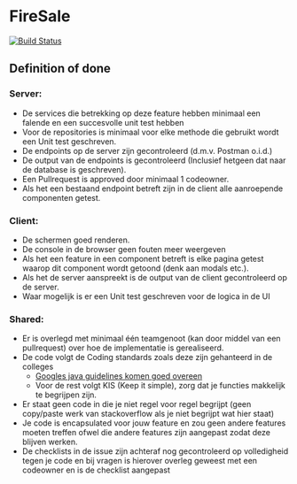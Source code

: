 # FireSale

[![Build Status](https://travis-ci.com/mikevanl/FireSale.svg?branch=main)](https://travis-ci.com/mikevanl/FireSale)


## Definition of done
### Server:
- De services die betrekking op deze feature hebben minimaal een falende en een succesvolle unit test hebben
- Voor de repositories is minimaal voor elke methode die gebruikt wordt een Unit test geschreven.
- De endpoints op de server zijn gecontroleerd (d.m.v. Postman o.i.d.)
- De output van de endpoints is gecontroleerd (Inclusief hetgeen dat naar de database is
  geschreven).
- Een Pullrequest is approved door minimaal 1 codeowner.
- Als het een bestaand endpoint betreft zijn in de client alle aanroepende componenten
getest.

### Client:
- De schermen goed renderen.
- De console in de browser geen fouten meer weergeven
- Als het een feature in een component betreft is elke pagina getest waarop dit
component wordt getoond (denk aan modals etc.).
- Als het de server aanspreekt is de output van de client gecontroleerd op de server.
- Waar mogelijk is er een Unit test geschreven voor de logica in de UI
### Shared:
- Er is overlegd met minimaal één teamgenoot (kan door middel van een pullrequest) over hoe de implementatie is gerealiseerd.
- De code volgt de Coding standards zoals deze zijn gehanteerd in de colleges
  - [Googles java guidelines komen goed overeen](https://google.github.io/styleguide/javaguide.html)
  - Voor de rest volgt KIS (Keep it simple), zorg dat je functies makkelijk te begrijpen zijn. 
- Er staat geen code in die je niet regel voor regel begrijpt (geen copy/paste werk van
stackoverflow als je niet begrijpt wat hier staat)
- Je code is encapsulated voor jouw feature en zou geen andere features moeten treffen
ofwel die andere features zijn aangepast zodat deze blijven werken.
- De checklists in de issue zijn achteraf nog gecontroleerd op volledigheid tegen je code
en bij vragen is hierover overleg geweest met een codeowner en is de checklist aangepast
